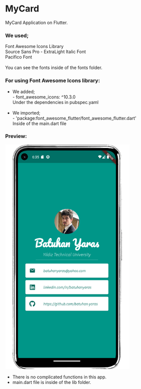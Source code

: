 # MyCard

MyCard Application on Flutter.<br>
### We used;<br>
Font Awesome Icons Library<br>
Source Sans Pro - ExtraLight Italic Font<br>
Pacifico Font<br><br>
You can see the fonts inside of the fonts folder.<br>
### For using Font Awesome Icons library:<br>
- We added;<br>- font_awesome_icons: ^10.3.0<br>Under the dependencies in pubspec.yaml<br><br>
- We imported;<br>- 'package:font_awesome_flutter/font_awesome_flutter.dart'<br>
Inside of the main.dart file<br>
### Preview:
<img src="/images/MyCardInterface.png" width = 400px>

- There is no complicated functions in this app.<br>
- main.dart file is inside of the lib folder.<br>

